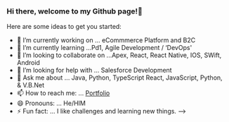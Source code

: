 ### Hi there, welcome to my Github page!👋



Here are some ideas to get you started:

- 🔭 I’m currently working on ... eCommmerce Platform and B2C 
- 🌱 I’m currently learning ...Pd1, Agile Development / ‘DevOps'
- 👯 I’m looking to collaborate on ...Apex, React, React Native, IOS, SWift, Android
- 🤔 I’m looking for help with ... Salesforce Development
- 💬 Ask me about ... Java, Python, TypeScript React, JavaScript, Python, & V.B.Net
- 📫 How to reach me: ... [Portfolio](https://danieljajrlafontant.com/)
- 😄 Pronouns: ... He/HIM
- ⚡ Fun fact: ... I like challenges and learning new things.
-->
